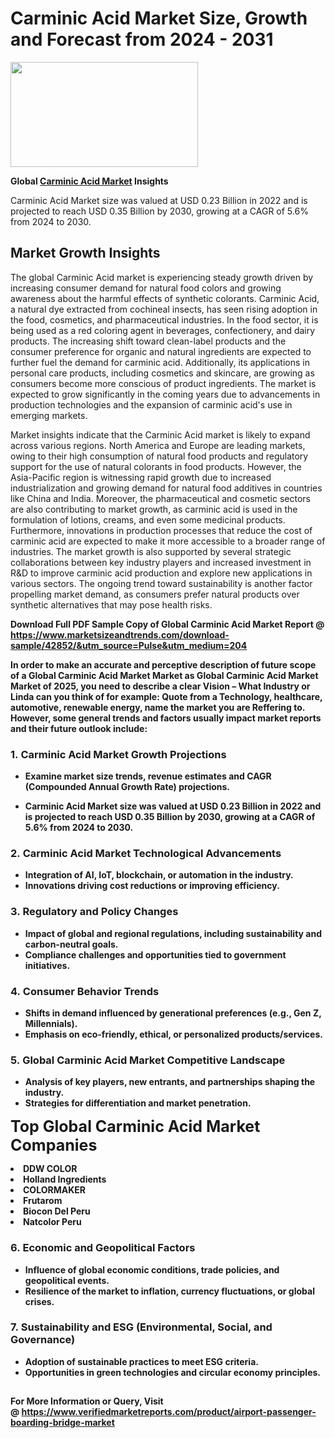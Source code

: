 <H1>Carminic Acid Market Size, Growth and Forecast from 2024 - 2031</H1><img class="aligncenter size-medium wp-image-584254" src="https://thirdeyenews.in/wp-content/uploads/2024/09/Global-Market-Research-300x168.jpeg" alt="" width="300" height="168" /><p><strong>Global&nbsp;<a href="https://www.marketsizeandtrends.com/download-sample/42852/&amp;utm_source=Pulse&amp;utm_medium=204">Carminic Acid Market</a> Insights</strong></p><p>Carminic Acid Market size was valued at USD 0.23 Billion in 2022 and is projected to reach USD 0.35 Billion by 2030, growing at a CAGR of 5.6% from 2024 to 2030.</p><p><h2>Market Growth Insights</h2> <p>The global Carminic Acid market is experiencing steady growth driven by increasing consumer demand for natural food colors and growing awareness about the harmful effects of synthetic colorants. Carminic Acid, a natural dye extracted from cochineal insects, has seen rising adoption in the food, cosmetics, and pharmaceutical industries. In the food sector, it is being used as a red coloring agent in beverages, confectionery, and dairy products. The increasing shift toward clean-label products and the consumer preference for organic and natural ingredients are expected to further fuel the demand for carminic acid. Additionally, its applications in personal care products, including cosmetics and skincare, are growing as consumers become more conscious of product ingredients. The market is expected to grow significantly in the coming years due to advancements in production technologies and the expansion of carminic acid's use in emerging markets.</p> <p><strong></strong></p> <p>Market insights indicate that the Carminic Acid market is likely to expand across various regions. North America and Europe are leading markets, owing to their high consumption of natural food products and regulatory support for the use of natural colorants in food products. However, the Asia-Pacific region is witnessing rapid growth due to increased industrialization and growing demand for natural food additives in countries like China and India. Moreover, the pharmaceutical and cosmetic sectors are also contributing to market growth, as carminic acid is used in the formulation of lotions, creams, and even some medicinal products. Furthermore, innovations in production processes that reduce the cost of carminic acid are expected to make it more accessible to a broader range of industries. The market growth is also supported by several strategic collaborations between key industry players and increased investment in R&D to improve carminic acid production and explore new applications in various sectors. The ongoing trend toward sustainability is another factor propelling market demand, as consumers prefer natural products over synthetic alternatives that may pose health risks. <p><strong></p><p><span class=""><strong>Download Full PDF Sample Copy of Global Carminic Acid Market Report</strong> @ <a href="https://www.marketsizeandtrends.com/download-sample/42852/&amp;utm_source=Pulse&amp;utm_medium=204" target="_blank">https://www.marketsizeandtrends.com/download-sample/42852/&amp;utm_source=Pulse&amp;utm_medium=204</a></span></p><p>In order to make an accurate and perceptive description of future scope of a Global&nbsp;Carminic Acid Market Market as Global&nbsp;Carminic Acid Market Market of 2025, you need to describe a clear Vision &ndash; What Industry or Linda can you think of for example: Quote from a Technology, healthcare, automotive, renewable energy, name the market you are Reffering to. However, some general trends and factors usually impact market reports and their future outlook include:</p><h3>1.&nbsp;<strong>Carminic Acid Market Growth Projections</strong></h3><ul><li>Examine market size trends, revenue estimates and CAGR (Compounded Annual Growth Rate) projections.</li><li><p>Carminic Acid Market size was valued at USD 0.23 Billion in 2022 and is projected to reach USD 0.35 Billion by 2030, growing at a CAGR of 5.6% from 2024 to 2030.</p></li></ul><h3>2.&nbsp;<strong>Carminic Acid Market Technological Advancements</strong></h3><ul><li>Integration of AI, IoT, blockchain, or automation in the industry.</li><li>Innovations driving cost reductions or improving efficiency.</li></ul><h3>3.&nbsp;<strong>Regulatory and Policy Changes</strong></h3><ul><li>Impact of global and regional regulations, including sustainability and carbon-neutral goals.</li><li>Compliance challenges and opportunities tied to government initiatives.</li></ul><h3>4.&nbsp;<strong>Consumer Behavior Trends</strong></h3><ul><li>Shifts in demand influenced by generational preferences (e.g., Gen Z, Millennials).</li><li>Emphasis on eco-friendly, ethical, or personalized products/services.</li></ul><h3>5.&nbsp;<strong>Global Carminic Acid Market Competitive Landscape</strong></h3><ul><li>Analysis of key players, new entrants, and partnerships shaping the industry.</li><li>Strategies for differentiation and market penetration.</li></ul><p data-pm-slice="1 1 []"><span style="color: inherit; font-family: inherit; font-size: 25px;">Top Global Carminic Acid Market Companies</span></p><div class="" data-test-id=""><p><li>DDW COLOR</li><li> Holland Ingredients</li><li> COLORMAKER</li><li> Frutarom</li><li> Biocon Del Peru</li><li> Natcolor Peru</li></p></div><h3>6.&nbsp;<strong>Economic and Geopolitical Factors</strong></h3><ul><li>Influence of global economic conditions, trade policies, and geopolitical events.</li><li>Resilience of the market to inflation, currency fluctuations, or global crises.</li></ul><h3>7.&nbsp;<strong>Sustainability and ESG (Environmental, Social, and Governance)</strong></h3><ul><li>Adoption of sustainable practices to meet ESG criteria.</li><li>Opportunities in green technologies and circular economy principles.</li></ul><h2><strong style="font-size: 14px;">For More Information or Query, Visit @&nbsp;</strong><a style="background-color: #ffffff; font-size: 14px;" href="https://www.marketsizeandtrends.com/report/carminic-acid-market/" target="_blank">https://www.verifiedmarketreports.com/product/airport-passenger-boarding-bridge-market</a></h2>
